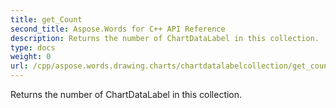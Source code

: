 ```yaml
---
title: get_Count
second_title: Aspose.Words for C++ API Reference
description: Returns the number of ChartDataLabel in this collection. 
type: docs
weight: 0
url: /cpp/aspose.words.drawing.charts/chartdatalabelcollection/get_count/
---
```


Returns the number of ChartDataLabel in this collection. 

